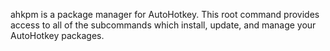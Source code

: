 ahkpm is a package manager for AutoHotkey. This root command provides access
to all of the subcommands which install, update, and manage your AutoHotkey
packages.